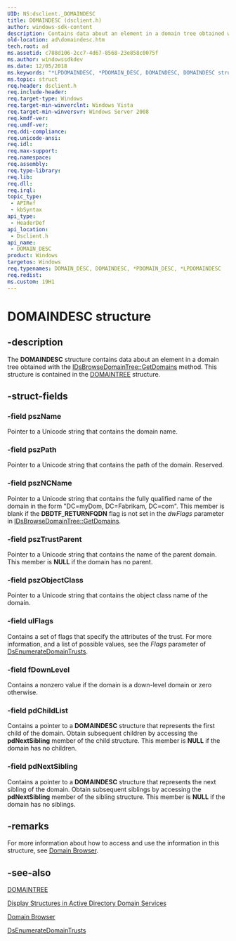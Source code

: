 ```yaml
---
UID: NS:dsclient._DOMAINDESC
title: DOMAINDESC (dsclient.h)
author: windows-sdk-content
description: Contains data about an element in a domain tree obtained with the IDsBrowseDomainTree::GetDomains method.
old-location: ad\domaindesc.htm
tech.root: ad
ms.assetid: c788d106-2cc7-4d67-8568-23e858c0075f
ms.author: windowssdkdev
ms.date: 12/05/2018
ms.keywords: "*LPDOMAINDESC, *PDOMAIN_DESC, DOMAINDESC, DOMAINDESC structure [Active Directory], DOMAIN_DESC, DOMAIN_DESC structure [Active Directory], LPDOMAINDESC, LPDOMAINDESC structure pointer [Active Directory], PDOMAIN_DESC, PDOMAIN_DESC structure pointer [Active Directory], _glines_domaindesc, ad.domaindesc, dsclient/DOMAINDESC, dsclient/LPDOMAINDESC, dsclient/PDOMAIN_DESC"
ms.topic: struct
req.header: dsclient.h
req.include-header: 
req.target-type: Windows
req.target-min-winverclnt: Windows Vista
req.target-min-winversvr: Windows Server 2008
req.kmdf-ver: 
req.umdf-ver: 
req.ddi-compliance: 
req.unicode-ansi: 
req.idl: 
req.max-support: 
req.namespace: 
req.assembly: 
req.type-library: 
req.lib: 
req.dll: 
req.irql: 
topic_type:
 - APIRef
 - kbSyntax
api_type:
 - HeaderDef
api_location:
 - Dsclient.h
api_name:
 - DOMAIN_DESC
product: Windows
targetos: Windows
req.typenames: DOMAIN_DESC, DOMAINDESC, *PDOMAIN_DESC, *LPDOMAINDESC
req.redist: 
ms.custom: 19H1
---
```


# DOMAINDESC structure


## -description


The <b>DOMAINDESC</b> structure contains data about an element in a domain tree obtained with the <a href="https://msdn.microsoft.com/42cd38c2-7470-49b5-9b64-d971f2a915c6">IDsBrowseDomainTree::GetDomains</a> method. This structure is contained in the <a href="https://msdn.microsoft.com/c4b3f81c-0632-407c-834e-8eec6fefde68">DOMAINTREE</a> structure.


## -struct-fields




### -field pszName

Pointer to a Unicode string that contains the domain name.


### -field pszPath

Pointer to a Unicode string that contains the path of the domain. Reserved.


### -field pszNCName

Pointer to a Unicode string that contains the fully qualified name of the domain in the form "DC=myDom, DC=Fabrikam, DC=com". This member is  blank if the <b>DBDTF_RETURNFQDN</b> flag is not set in the <i>dwFlags</i> parameter in <a href="https://msdn.microsoft.com/42cd38c2-7470-49b5-9b64-d971f2a915c6">IDsBrowseDomainTree::GetDomains</a>.


### -field pszTrustParent

Pointer to a Unicode string that contains the name of the parent domain. This member is <b>NULL</b> if the domain has no parent.


### -field pszObjectClass

Pointer to a Unicode string that contains the object class name of the domain.


### -field ulFlags

Contains a set of flags that specify the attributes of the trust. For more information, and a list of possible values, see the <i>Flags</i> parameter of <a href="https://msdn.microsoft.com/6c3b788f-ee53-4637-acdb-04316e8464fe">DsEnumerateDomainTrusts</a>.


### -field fDownLevel

Contains a nonzero value if the domain is a down-level domain or zero otherwise.


### -field pdChildList

Contains a pointer to a <b>DOMAINDESC</b> structure that represents the first child of the domain. Obtain subsequent children by accessing the <b>pdNextSibling</b> member of the child structure. This member is <b>NULL</b> if the domain has no children.


### -field pdNextSibling

Contains a pointer to a <b>DOMAINDESC</b> structure that represents the next sibling of the domain. Obtain subsequent siblings by accessing the <b>pdNextSibling</b> member of the sibling structure. This member is <b>NULL</b> if the domain has no siblings.


## -remarks



For more information about how to access and use the information in this structure, see <a href="https://msdn.microsoft.com/26793c61-469e-4e99-9056-b9fc04336b69">Domain Browser</a>.




## -see-also




<a href="https://msdn.microsoft.com/c4b3f81c-0632-407c-834e-8eec6fefde68">DOMAINTREE</a>



<a href="https://msdn.microsoft.com/bf6aa066-ee7e-4b13-9a4b-1e097632ec5a">Display Structures in Active Directory Domain Services</a>



<a href="https://msdn.microsoft.com/26793c61-469e-4e99-9056-b9fc04336b69">Domain Browser</a>



<a href="https://msdn.microsoft.com/6c3b788f-ee53-4637-acdb-04316e8464fe">DsEnumerateDomainTrusts</a>
 

 

